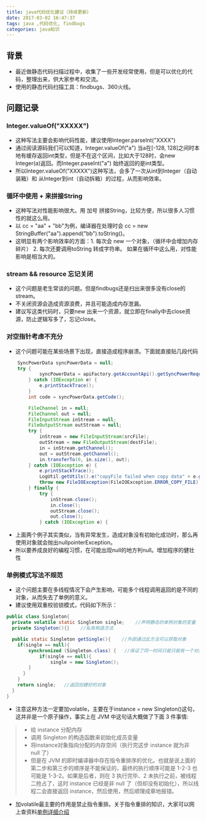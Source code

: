 ```yaml
---
title: java代码优化建议（持续更新）
date: 2017-03-02 16:47:37
tags: java ,代码优化, findbugs
categories: java知识
---
```


## 背景
- 最近做静态代码扫描过程中，收集了一些开发经常使用，但是可以优化的代码，整理出来，供大家参考和交流。
- 使用的静态代码扫描工具：findbugs、360火线。

## 问题记录
### Integer.valueOf("XXXXX")
- 这种写法主要会影响代码性能，建议使用Integer.parseInt("XXXX")
- 通过阅读源码我们可以知道，Integer.valueOf("a") 当a在[-128, 128]之间时本地有缓存返回int类型，但是不在这个区间，比如大于128时，会new Integer(a)返回。而Integer.paseInt("a") 始终返回的是int类型。
- 所以Integer.valueOf("XXXXX")这种写法，会多了一次从int到Integer（自动装箱）和 从Integer到int（自动拆箱）的过程，从而影响效率。

### 循环中使用 + 来拼接String
- 这种写法对性能影响很大。用 加号 拼接String，比较方便，所以很多人习惯性的就这么用。
- 以 cc = "aa" + "bb"为例，编译器在处理时会 cc = new StringBuffer("aa").append("bb").toString()。
- 这明显有两个影响效率的方面：1. 每次会 new 一个对象，（循环中会增加内存碎片）  2. 每次还要调用toString 转成字符串。 如果在循环中这么用，对性能影响是相当大的。

### stream && resource 忘记关闭
- 这个问题是老生常谈的问题。但是findbugs还是扫出来很多没有close的stream。
- 不关闭资源会造成资源浪费，并且可能造成内存泄漏。
- 建议写这类代码时，只要new 出来一个资源，就立即在finally中去close资源，防止逻辑写多了，忘记close。

### 对空指针考虑不充分
- 这个问题可能在某些场景下出现，直接造成程序崩溃。下面就直接贴几段代码
``` java
    SyncPowerData syncPowerData = null;
    try {
            syncPowerData = apiFactory.getAccountApi().getSyncPowerRequest(map).execute().body();
        } catch (IOException e) {
            e.printStackTrace();
        }
        int code = syncPowerData.getCode();
```
``` java
        FileChannel in = null;
        FileChannel out = null;
        FileInputStream inStream = null;
        FileOutputStream outStream = null;
        try {
            inStream = new FileInputStream(srcFile);
            outStream = new FileOutputStream(destFile);
            in = inStream.getChannel();
            out = outStream.getChannel();
            in.transferTo(0, in.size(), out);
        } catch (IOException e) {
            e.printStackTrace();
            LogUtil.getUtils().e("copyFile failed when copy data" + e.getMessage(),e);
            throw new FileIOException(FileIOException.ERROR_COPY_FILE);
        } finally {
            try {
                inStream.close();
                in.close();
                outStream.close();
                out.close();
            } catch (IOException e) {
```
- 上面两个例子其实类似，当有异常发生，造成对象没有初始化成功时，那么再使用对象就会抛出nullpointerException。
- 所以要养成良好的编程习惯，在可能出现null的地方判null。增加程序的健壮性

### 单例模式写法不规范
- 这个问题主要在多线程情况下会产生影响，可能多个线程调用返回的是不同的对象，从而失去了单例的意义。
- 建议使用双重校验锁模式，代码如下所示：
``` java
public class Singleton{  
  private volatile static Singleton single;    //声明静态的单例对象的变量  
  private Singleton(){}    //私有构造方法   

  public static Singleton getSingle(){    //外部通过此方法可以获取对象    
    if(single == null){     
        synchronized (Singleton.class) {   //保证了同一时间只能只能有一个对象访问此同步块        
            if(single == null){      
                single = new Singleton();          
        }     
      }  
    }    
    return single;   //返回创建好的对象   
  }  
}  
```
- 注意这种方法一定要加volatile，主要在于instance = new Singleton()这句，这并非是一个原子操作，事实上在 JVM 中这句话大概做了下面 3 件事情:
>- 给 instance 分配内存
>- 调用 Singleton 的构造函数来初始化成员变量
>- 将instance对象指向分配的内存空间（执行完这步 instance 就为非 null 了）
>- 但是在 JVM 的即时编译器中存在指令重排序的优化。也就是说上面的第二步和第三步的顺序是不能保证的，最终的执行顺序可能是 1-2-3 也可能是 1-3-2。如果是后者，则在 3 执行完毕、2 未执行之前，被线程二抢占了，这时 instance 已经是非 null 了（但却没有初始化），所以线程二会直接返回 instance，然后使用，然后顺理成章地报错。

- 加volatile最主要的作用是禁止指令重排。关于指令重排的知识，大家可以网上查资料[单例详细介绍](http://wuchong.me/blog/2014/08/28/how-to-correctly-write-singleton-pattern/)
